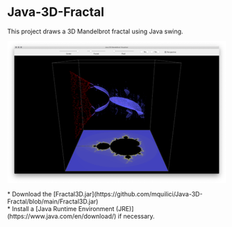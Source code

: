# Java-3D-Fractal

This project draws a 3D Mandelbrot fractal using Java swing. <br/>

<p align="center">
     <img src="/images/Fractal.png" alt="alt text" width="1024px">
</p>
* Download the [Fractal3D.jar](https://github.com/mquilici/Java-3D-Fractal/blob/main/Fractal3D.jar) <br/>
* Install a [Java Runtime Environment (JRE)](https://www.java.com/en/download/) if necessary.

